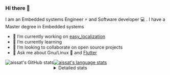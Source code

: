 ### Hi there 👋

I am an Embedded systems Engineer ⚡️ and Software developer 💻 . I have a Master degree in Embedded systems
- 🔭 I’m currently working on [easy_localization](https://pub.dev/packages/easy_localization)
- 🌱 I’m currently learning 
- 👯 I’m looking to collaborate on open source projects
- 💬 Ask me about  Gnu/Linux 🐧 and [Flutter](https://flutter.dev) 

<a href="https://profile-summary-for-github.com/user/aissat">
  <img align="left" height="170px" src="https://github-readme-stats.vercel.app/api?username=aissat&show_icons=true&line_height=27&count_private=true&include_all_commits=true" alt="aissat's GitHub stats"/>
  <img src="https://github-readme-stats.vercel.app/api/top-langs/?username=aissat&hide_langs_below=5&layout=compact" alt="aissat's language stats"/>
</a>

<details>
<summary>Detailed stats</summary>
 

### 🧐 Waka Stats

<!--START_SECTION:waka-->
![Profile Views](http://img.shields.io/badge/Profile%20Views-0-blue)

![Lines of code](https://img.shields.io/badge/From%20Hello%20World%20I%27ve%20Written-5.9%20million%20lines%20of%20code-blue)

**🐱 My Github Data** 

> 🏆 358 Contributions in the Year 2020
 > 
> 📦 36.2 kB Used in Github's Storage 
 > 
> 💼 Opted to Hire
 > 
> 📜 134 Public Repositories 
 > 
> 🔑 12 Private Repositories  
 > 
**I'm a Night 🦉** 

```text
🌞 Morning    36 commits     ██░░░░░░░░░░░░░░░░░░░░░░░   10.06% 
🌆 Daytime    22 commits     █░░░░░░░░░░░░░░░░░░░░░░░░   6.15% 
🌃 Evening    156 commits    ███████████░░░░░░░░░░░░░░   43.58% 
🌙 Night      144 commits    ██████████░░░░░░░░░░░░░░░   40.22%

```
📅 **I'm Most Productive on Tuesday** 

```text
Monday       49 commits     ███░░░░░░░░░░░░░░░░░░░░░░   13.69% 
Tuesday      101 commits    ███████░░░░░░░░░░░░░░░░░░   28.21% 
Wednesday    38 commits     ██░░░░░░░░░░░░░░░░░░░░░░░   10.61% 
Thursday     52 commits     ███░░░░░░░░░░░░░░░░░░░░░░   14.53% 
Friday       47 commits     ███░░░░░░░░░░░░░░░░░░░░░░   13.13% 
Saturday     62 commits     ████░░░░░░░░░░░░░░░░░░░░░   17.32% 
Sunday       9 commits      ░░░░░░░░░░░░░░░░░░░░░░░░░   2.51%

```


📊 **This Week I Spent My Time On** 

```text
⌚︎ Time Zone: Africa/Algiers

💬 Programming Languages: 
Rust                     11 hrs 42 mins      ██████████████░░░░░░░░░░░   56.74% 
Dart                     7 hrs 36 mins       █████████░░░░░░░░░░░░░░░░   36.89% 
YAML                     53 mins             █░░░░░░░░░░░░░░░░░░░░░░░░   4.31% 
Other                    9 mins              ░░░░░░░░░░░░░░░░░░░░░░░░░   0.74% 
Markdown                 8 mins              ░░░░░░░░░░░░░░░░░░░░░░░░░   0.68%

🔥 Editors: 
VS Code                  20 hrs 37 mins      █████████████████████████   100.0%

💻 Operating System: 
Linux                    14 hrs 35 mins      █████████████████░░░░░░░░   70.78% 
Mac                      6 hrs 1 min         ███████░░░░░░░░░░░░░░░░░░   29.22%

```

**I Mostly Code in Dart** 

```text
Dart                     16 repos            ██████████░░░░░░░░░░░░░░░   42.11% 
PHP                      4 repos             ██░░░░░░░░░░░░░░░░░░░░░░░   10.53% 
Vala                     4 repos             ██░░░░░░░░░░░░░░░░░░░░░░░   10.53% 
C                        3 repos             ██░░░░░░░░░░░░░░░░░░░░░░░   7.89% 
CSS                      2 repos             █░░░░░░░░░░░░░░░░░░░░░░░░   5.26%

```


**Timeline**

![Chart not found](https://raw.githubusercontent.com/aissat/aissat/master/charts/bar_graph.png) 


<!--END_SECTION:waka-->

</details>
